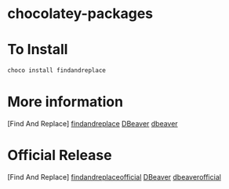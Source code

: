 # chocolatey-packages

# To Install
```powershell
choco install findandreplace
```

# More information
[Find And Replace] [findandreplace]
[DBeaver] [dbeaver]

   [findandreplace]: <https://chocolatey.org/packages/findandreplace>
   [dbeaver]: <http://dbeaver.jkiss.org/>
   
# Official Release
[Find And Replace] [findandreplaceofficial]
[DBeaver] [dbeaverofficial]

   [findandreplaceofficial]: <http://findandreplace.sourceforge.net/>
   [dbeaverofficial]: <http://dbeaver.jkiss.org/>

